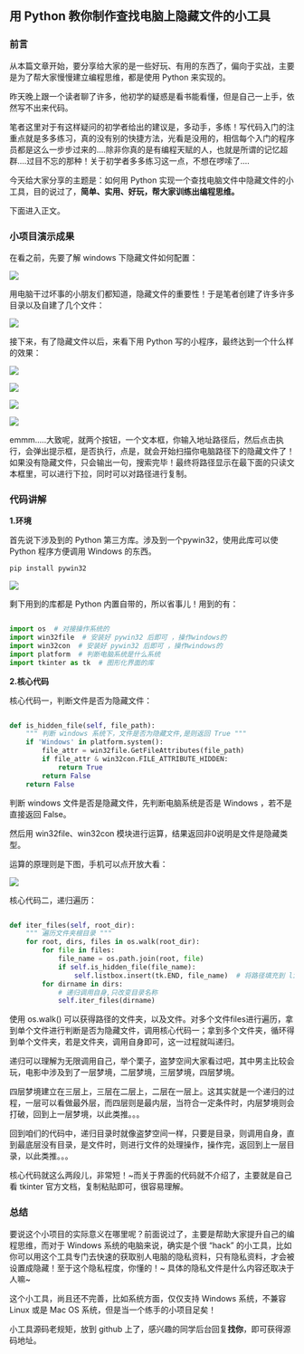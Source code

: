 ## 用 Python 教你制作查找电脑上隐藏文件的小工具


### 前言

从本篇文章开始，要分享给大家的是一些好玩、有用的东西了，偏向于实战，主要是为了帮大家慢慢建立编程思维，都是使用 Python 来实现的。



昨天晚上跟一个读者聊了许多，他初学的疑惑是看书能看懂，但是自己一上手，依然写不出来代码。



笔者这里对于有这样疑问的初学者给出的建议是，多动手，多练！写代码入门的注重点就是多多练习，真的没有别的快捷方法，光看是没用的，相信每个入门的程序员都是这么一步步过来的....除非你真的是有编程天赋的人，也就是所谓的记忆超群....过目不忘的那种！关于初学者多多练习这一点，不想在啰嗦了....



今天给大家分享的主题是：如何用 Python 实现一个查找电脑文件中隐藏文件的小工具，目的说过了，**简单、实用、好玩，帮大家训练出编程思维。**



下面进入正文。

### 小项目演示成果

在看之前，先要了解 windows 下隐藏文件如何配置：

![](https://mmbiz.qpic.cn/mmbiz_gif/E4ianOkSOYIYFNO21VhEReZCbjiaumJ1J6bXQZibibK9EvicqdDJEAo9PSEf7n94Bjh5Dxp7S1USw0zibcT2sozBbJuw/640?wx_fmt=gif&tp=webp&wxfrom=5&wx_lazy=1)


用电脑干过坏事的小朋友们都知道，隐藏文件的重要性！于是笔者创建了许多许多目录以及自建了几个文件：

![](https://mmbiz.qpic.cn/mmbiz_gif/E4ianOkSOYIYFNO21VhEReZCbjiaumJ1J6k3g1h0vmZp0DxsjSQKXoKgszrXetefvFsbZUsTEBYic5EeSSCBoLJZQ/640?wx_fmt=gif&tp=webp&wxfrom=5&wx_lazy=1)



接下来，有了隐藏文件以后，来看下用 Python 写的小程序，最终达到一个什么样的效果：

![](https://mmbiz.qpic.cn/mmbiz_gif/E4ianOkSOYIYFNO21VhEReZCbjiaumJ1J6FNH3rZibGZQnNyugzdAGS5zxlIkoMibHa1DVFomkdnaQCj4cahnicUVTw/640?wx_fmt=gif&tp=webp&wxfrom=5&wx_lazy=1)


![](https://mmbiz.qpic.cn/mmbiz_gif/E4ianOkSOYIYFNO21VhEReZCbjiaumJ1J6lOpE9D2fTHGEA2ed8D7XClVwoibSrD969ia8ogzZGkgwZpp5bicjzS6NA/640?wx_fmt=gif&tp=webp&wxfrom=5&wx_lazy=1)


![](https://mmbiz.qpic.cn/mmbiz_gif/E4ianOkSOYIYFNO21VhEReZCbjiaumJ1J6kH2ugnKjA2cAa4gYJtPtHkDEUbBU3OfuGDcibq1yGbVh3WuvCJsiaJIw/640?wx_fmt=gif&tp=webp&wxfrom=5&wx_lazy=1)


![](https://mmbiz.qpic.cn/mmbiz_gif/E4ianOkSOYIYFNO21VhEReZCbjiaumJ1J6N89nicZqUuYK0qT9kWCGp80LJcz1PlU1DofVI374NiboJNN0ebXibiabicg/640?wx_fmt=gif&tp=webp&wxfrom=5&wx_lazy=1)


emmm.....大致呢，就两个按钮，一个文本框，你输入地址路径后，然后点击执行，会弹出提示框，是否执行，点是，就会开始扫描你电脑路径下的隐藏文件了！如果没有隐藏文件，只会输出一句，搜索完毕！最终将路径显示在最下面的只读文本框里，可以进行下拉，同时可以对路径进行复制。

### 代码讲解

**1.环境**

首先说下涉及到的 Python 第三方库。涉及到一个pywin32，使用此库可以使 Python 程序方便调用 Windows 的东西。

```python
pip install pywin32
```

![](https://mmbiz.qpic.cn/mmbiz_png/E4ianOkSOYIYFNO21VhEReZCbjiaumJ1J6o108DGpPGQdm1KZ0cuiatKhSMkZCibH89UgNQCCPjs9wvh4QUYiamXzXg/640?wx_fmt=png&tp=webp&wxfrom=5&wx_lazy=1&wx_co=1)


剩下用到的库都是 Python 内置自带的，所以省事儿！用到的有：

```python

import os  # 对接操作系统的
import win32file  # 安装好 pywin32 后即可 ，操作windows的
import win32con  # 安装好 pywin32 后即可 ，操作windows的
import platform  # 判断电脑系统是什么系统
import tkinter as tk  # 图形化界面的库
```

**2.核心代码**


核心代码一，判断文件是否为隐藏文件：
```python

def is_hidden_file(self, file_path):
    """ 判断 windows 系统下，文件是否为隐藏文件,是则返回 True """
    if 'Windows' in platform.system():
        file_attr = win32file.GetFileAttributes(file_path)
        if file_attr & win32con.FILE_ATTRIBUTE_HIDDEN:
            return True
        return False
    return False
```

判断 windows 文件是否是隐藏文件，先判断电脑系统是否是 Windows ，若不是直接返回 False。



然后用 win32file、win32con 模块进行运算，结果返回非0说明是文件是隐藏类型。



运算的原理则是下图，手机可以点开放大看：


![](https://mmbiz.qpic.cn/mmbiz_png/E4ianOkSOYIYFNO21VhEReZCbjiaumJ1J6ibgejPEPaQCHN8elxec39MPeH8P6rsOz2DY3N868FqIrVD3fxfZdt1Q/640?wx_fmt=png&tp=webp&wxfrom=5&wx_lazy=1&wx_co=1)



核心代码二，递归遍历：

```python

def iter_files(self, root_dir):
    """ 遍历文件夹根目录 """
    for root, dirs, files in os.walk(root_dir):
        for file in files:
            file_name = os.path.join(root, file)
            if self.is_hidden_file(file_name):
                self.listbox.insert(tk.END, file_name)  # 将路径填充到 listbox 控件上去
        for dirname in dirs:
            # 递归调用自身,只改变目录名称
            self.iter_files(dirname)
```

使用 os.walk() 可以获得路径的文件夹，以及文件。对多个文件files进行遍历，拿到单个文件进行判断是否为隐藏文件，调用核心代码一；拿到多个文件夹，循环得到单个文件夹，若是文件夹，调用自身即可，这一过程就叫递归。



递归可以理解为无限调用自己，举个栗子，盗梦空间大家看过吧，其中男主比较会玩，电影中涉及到了一层梦境，二层梦境，三层梦境，四层梦境。


四层梦境建立在三层上，三层在二层上，二层在一层上。这其实就是一个递归的过程，一层可以看做最外层，而四层则是最内层，当符合一定条件时，内层梦境则会打破，回到上一层梦境，以此类推。。。



回到咱们的代码中，递归目录时就像盗梦空间一样，只要是目录，则调用自身，直到最底层没有目录，是文件时，则进行文件的处理操作，操作完，返回到上一层目录，以此类推。。。



核心代码就这么两段儿，非常短！~而关于界面的代码就不介绍了，主要就是自己看 tkinter 官方文档，复制粘贴即可，很容易理解。

### 总结

要说这个小项目的实际意义在哪里呢？前面说过了，主要是帮助大家提升自己的编程思维，而对于 Windows 系统的电脑来说，确实是个很 “hack” 的小工具，比如你可以用这个工具专门去快速的获取别人电脑的隐私资料，只有隐私资料，才会被设置成隐藏！至于这个隐私程度，你懂的！~ 具体的隐私文件是什么内容还取决于人嘛~



这个小工具，尚且还不完善，比如系统方面，仅仅支持 Windows 系统，不兼容 Linux 或是 Mac OS 系统，但是当一个练手的小项目足矣！



小工具源码老规矩，放到 github 上了，感兴趣的同学后台回复**找你**，即可获得源码地址。



